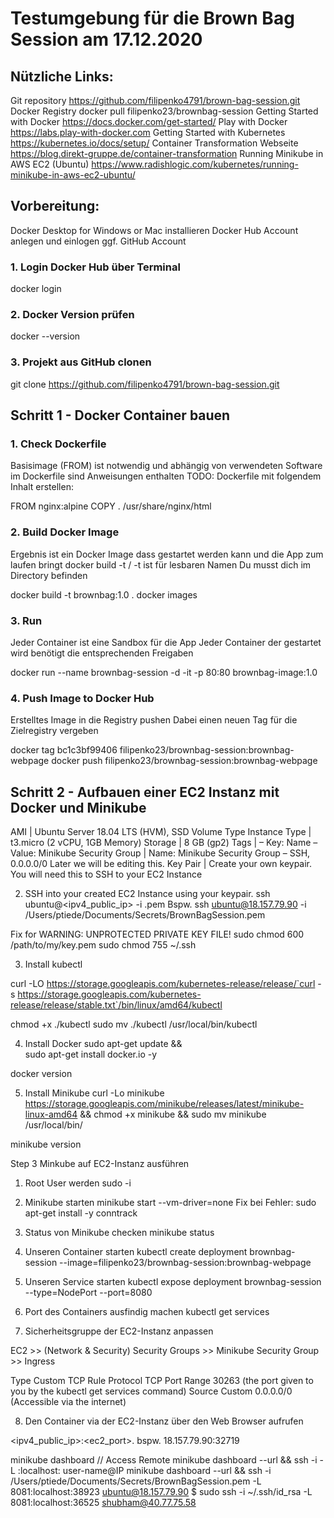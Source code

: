# Testumgebung für die Brown Bag Session am 17.12.2020

## Nützliche Links:
Git repository https://github.com/filipenko4791/brown-bag-session.git
Docker Registry docker pull filipenko23/brownbag-session
Getting Started with Docker https://docs.docker.com/get-started/
Play with Docker https://labs.play-with-docker.com
Getting Started with Kubernetes https://kubernetes.io/docs/setup/
Container Transformation Webseite https://blog.direkt-gruppe.de/container-transformation
Running Minikube in AWS EC2 (Ubuntu) https://www.radishlogic.com/kubernetes/running-minikube-in-aws-ec2-ubuntu/

## Vorbereitung: 
Docker Desktop for Windows or Mac installieren
Docker Hub Account anlegen und einlogen
ggf. GitHub Account

### 1. Login Docker Hub über Terminal
docker login
### 2. Docker  Version prüfen
docker --version

### 3. Projekt aus GitHub clonen
git clone https://github.com/filipenko4791/brown-bag-session.git

## Schritt 1 - Docker Container bauen

### 1. Check Dockerfile
Basisimage (FROM) ist notwendig und abhängig von verwendeten Software
im Dockerfile sind Anweisungen enthalten
TODO: Dockerfile mit folgendem Inhalt erstellen:

FROM nginx:alpine
COPY . /usr/share/nginx/html

### 2. Build Docker Image
Ergebnis ist ein Docker Image dass gestartet werden kann und die App zum laufen bringt
docker build -t <build-directory> / -t ist für lesbaren Namen
Du musst dich im Directory befinden

docker build -t brownbag:1.0 . 
docker images

### 3. Run
Jeder Container ist eine Sandbox für die App
Jeder Container der gestartet  wird benötigt die entsprechenden Freigaben

docker run --name brownbag-session -d -it -p 80:80 brownbag-image:1.0

### 4. Push Image to Docker Hub
Erstelltes Image in die Registry pushen
Dabei einen neuen Tag für die Zielregistry vergeben

docker tag bc1c3bf99406 filipenko23/brownbag-session:brownbag-webpage
docker push filipenko23/brownbag-session:brownbag-webpage

## Schritt 2 - Aufbauen einer EC2 Instanz  mit Docker und Minikube
    
AMI	| Ubuntu Server 18.04 LTS (HVM), SSD Volume Type
Instance Type | t3.micro (2 vCPU, 1GB Memory)
Storage | 8 GB (gp2)
Tags |	– Key: Name
– Value: Minikube
Security Group |	Name: Minikube Security Group
– SSH, 0.0.0.0/0
Later we will be editing this.
Key Pair | Create your own keypair.
You will need this to SSH to your EC2 Instance

2. SSH into your created EC2 Instance using your keypair.
ssh ubuntu@<ipv4_public_ip> -i <keypair>.pem
Bspw. ssh ubuntu@18.157.79.90  -i /Users/ptiede/Documents/Secrets/BrownBagSession.pem
 
Fix for WARNING: UNPROTECTED PRIVATE KEY FILE! 
sudo chmod 600 /path/to/my/key.pem
sudo chmod 755 ~/.ssh
 
3. Install kubectl

curl -LO https://storage.googleapis.com/kubernetes-release/release/`curl -s https://storage.googleapis.com/kubernetes-release/release/stable.txt`/bin/linux/amd64/kubectl

chmod +x ./kubectl
sudo mv ./kubectl /usr/local/bin/kubectl

4. Install Docker
sudo apt-get update && \
    sudo apt-get install docker.io -y
    
docker version
    
5. Install Minikube
curl -Lo minikube https://storage.googleapis.com/minikube/releases/latest/minikube-linux-amd64 && chmod +x minikube && sudo mv minikube /usr/local/bin/

minikube version

Step 3 
Minkube auf EC2-Instanz ausführen
1. Root User werden
sudo -i

2. Minikube starten
minikube start --vm-driver=none
Fix bei Fehler: sudo apt-get install -y conntrack

3. Status von Minikube checken
minikube status

4. Unseren Container starten
kubectl create deployment brownbag-session --image=filipenko23/brownbag-session:brownbag-webpage

5. Unseren Service starten 
kubectl expose deployment brownbag-session --type=NodePort --port=8080

6. Port des Containers ausfindig machen
kubectl get services

7. Sicherheitsgruppe der EC2-Instanz anpassen

EC2 >> (Network & Security) Security Groups >> Minikube Security Group >> Ingress

Type	Custom TCP Rule
Protocol	TCP
Port Range	30263 (the port given to you by the kubectl get services command)
Source	Custom
0.0.0.0/0 (Accessible via the internet)

8. Den Container via der EC2-Instanz über den Web Browser aufrufen

&lt;ipv4_public_ip&gt;:&lt;ec2_port&gt;.
bspw. 18.157.79.90:32719





minikube dashboard   // Access Remote  minikube dashboard --url && ssh -i <LOCATION TO SSH PRIVATE KEY> -L <LOCAL PORT>:localhost:<REMOTE PORT ON WHICH MINIKUBE DASHBOARD IS RUNNING> user-name@IP
    minikube dashboard --url && ssh -i /Users/ptiede/Documents/Secrets/BrownBagSession.pem -L 8081:localhost:38923 ubuntu@18.157.79.90
$ sudo ssh -i ~/.ssh/id_rsa -L 8081:localhost:36525 shubham@40.77.75.58



